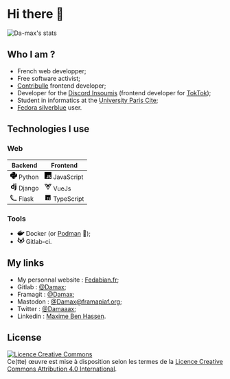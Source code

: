 # Hi there 👋

![Da-max's stats](https://github-readme-stats.vercel.app/api/top-langs/?username=da-max&langs_count=8&layout=compact&theme=cobalt2)

## Who I am ?

* French web developper;
* Free software activist;
* [Contribulle](https://contribulle.org) frontend developer;
* Developer for the [Discord Insoumis](https://discord-insoumis.fr/) (frontend developer for [TokTok](toktok.actionpopulaire.fr/));
* Student in informatics at the [University Paris Cite](https://u-paris.fr);
* [Fedora silverblue](https://silverblue.fedoraproject.org/) user.

## Technologies I use

### Web

| Backend                                                                    | Frontend                                                                             |
|----------------------------------------------------------------------------|--------------------------------------------------------------------------------------|
| <img src="assets/python-brands.svg" alt="python-brands" width="16"> Python | <img src="assets/js-brands.svg" alt="js-brands" width="16"> JavaScript               |
| <img src="assets/django-icons.png" alt="django-icons" width="16"> Django   | <img src="assets/vuejs-brands.svg" alt="vuejs-brands" width="16"> VueJs              |
| <img src="assets/flask-icons.png" alt="flask-icons" width="16"> Flask      | <img src="assets/typescript-icons.png" alt="typescript-icons" width="16"> TypeScript |

### Tools

* <img src="assets/docker-brands.svg" alt="docker-brands" width="16"> Docker (or [Podman](https://podman.io/) 💜);
* <img src="assets/gitlab-brands.svg" alt="gitlab-brands" width="16"> Gitlab-ci.

## My links

* My personnal website : [Fedabian.fr](https://fedabian.fr);
* Gitlab : [@Damax](https://gitlab.com/Damax);
* Framagit : [@Damax](https://framagit.com/Damax);
* Mastodon : [@Damax@framapiaf.org](https://framapiaf.org/@Damax);
* Twitter : [@Damaaax](https://twitter.com/Damaaax);
* Linkedin : [Maxime Ben Hassen](https://www.linkedin.com/in/maxime-ben-hassen-a9aa2a21a/).

## License

<a rel="license" href="http://creativecommons.org/licenses/by/4.0/"><img alt="Licence Creative Commons" style="border-width:0" src="https://i.creativecommons.org/l/by/4.0/88x31.png" /></a><br />Ce(tte) œuvre est mise à disposition selon les termes de la <a rel="license" href="http://creativecommons.org/licenses/by/4.0/">Licence Creative Commons Attribution 4.0 International</a>.
